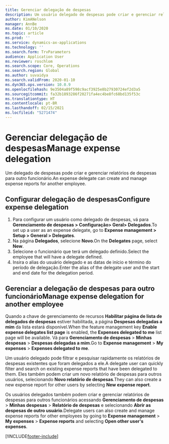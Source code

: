 ```yaml
---
title: Gerenciar delegação de despesas
description: Um usuário delegado de despesas pode criar e gerenciar relatórios de despesas para outro funcionário da organização.
author: KimANelson
manager: AnnBe
ms.date: 01/10/2020
ms.topic: article
ms.prod: ''
ms.service: dynamics-ax-applications
ms.technology: ''
ms.search.form: TrvParameters
audience: Application User
ms.reviewer: roschlom
ms.search.scope: Core, Operations
ms.search.region: Global
ms.author: suvaidya
ms.search.validFrom: 2020-01-10
ms.dyn365.ops.version: 10.0.9
ms.openlocfilehash: 9e3504a89f598c9acf3925e8b27930724ef2d3a5
ms.sourcegitcommit: fa32b1893286f20271fa4ec4be8fc68bd135f53c
ms.translationtype: HT
ms.contentlocale: pt-BR
ms.lasthandoff: 02/15/2021
ms.locfileid: "5271474"
---
```

# <a name="manage-expense-delegation"></a><span data-ttu-id="a0d5f-103">Gerenciar delegação de despesas</span><span class="sxs-lookup"><span data-stu-id="a0d5f-103">Manage expense delegation</span></span>

<span data-ttu-id="a0d5f-104">Um delegado de despesas pode criar e gerenciar relatórios de despesas para outro funcionário.</span><span class="sxs-lookup"><span data-stu-id="a0d5f-104">An expense delegate can create and manage expense reports for another employee.</span></span>

## <a name="configure-expense-delegation"></a><span data-ttu-id="a0d5f-105">Configurar delegação de despesas</span><span class="sxs-lookup"><span data-stu-id="a0d5f-105">Configure expense delegation</span></span>

1. <span data-ttu-id="a0d5f-106">Para configurar um usuário como delegado de despesas, vá para **Gerenciamento de despesas > Configuração> Geral> Delegados**.</span><span class="sxs-lookup"><span data-stu-id="a0d5f-106">To set up a user as an expense delegate, go to **Expense management > Setup > General > Delegates**.</span></span>
2. <span data-ttu-id="a0d5f-107">Na página **Delegados**, selecione **Novo**.</span><span class="sxs-lookup"><span data-stu-id="a0d5f-107">On the **Delegates** page, select **New**.</span></span>
3. <span data-ttu-id="a0d5f-108">Selecione o funcionário que terá um delegado definido.</span><span class="sxs-lookup"><span data-stu-id="a0d5f-108">Select the employee that will have a delegate defined.</span></span> 
4. <span data-ttu-id="a0d5f-109">Insira o alias do usuário delegado e as datas de início e término do período de delegação.</span><span class="sxs-lookup"><span data-stu-id="a0d5f-109">Enter the alias of the delegate user and the start and end date for the delegation period.</span></span>

## <a name="manage-expense-delegation-for-another-employee"></a><span data-ttu-id="a0d5f-110">Gerenciar a delegação de despesas para outro funcionário</span><span class="sxs-lookup"><span data-stu-id="a0d5f-110">Manage expense delegation for another employee</span></span>

<span data-ttu-id="a0d5f-111">Quando a chave de gerenciamento de recursos **Habilitar página de lista de delegados de despesas** estiver habilitada, a página **Despesas delegadas a mim** da lista estará disponível.</span><span class="sxs-lookup"><span data-stu-id="a0d5f-111">When the feature management key **Enable expense delegates list page** is enabled, the **Expenses delegated to me** list page will be available.</span></span> <span data-ttu-id="a0d5f-112">Vá para **Gerenciamento de despesas** > **Minhas despesas** > **Despesas delegadas a mim**.</span><span class="sxs-lookup"><span data-stu-id="a0d5f-112">Go to **Expense management** > **My expenses** > **Expenses delegated to me**.</span></span>

<span data-ttu-id="a0d5f-113">Um usuário delegado pode filtrar e pesquisar rapidamente os relatórios de despesas existentes que foram delegados a ele.</span><span class="sxs-lookup"><span data-stu-id="a0d5f-113">A delegate user can quickly filter and search on existing expense reports that have been delegated to them.</span></span> <span data-ttu-id="a0d5f-114">Eles também podem criar um novo relatório de despesas para outros usuários, selecionando **Novo relatório de despesas**.</span><span class="sxs-lookup"><span data-stu-id="a0d5f-114">They can also create a new expense report for other users by selecting **New expense report**.</span></span>

<span data-ttu-id="a0d5f-115">Os usuários delegados também podem criar e gerenciar relatórios de despesas para outros funcionários acessando **Gerenciamento de despesas** > **Minhas despesas** > **Relatório de despesas** e selecionando **Abrir as despesas de outro usuário**.</span><span class="sxs-lookup"><span data-stu-id="a0d5f-115">Delegate users can also create and manage expense reports for other employees by going to **Expense management** > **My expenses** > **Expense reports** and selecting **Open other user's expenses**.</span></span>


[!INCLUDE[footer-include](../includes/footer-banner.md)]
